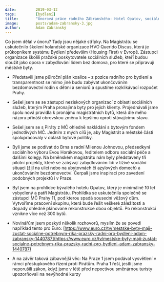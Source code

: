```yaml
---
date:         2019-03-12
tags:         [bydlení]
title:        "Únorová práce radního Zábranského: Hotel Opatov, sociální práce, spolupráce s městskými částmi a mnoho dalšího..."
image: 	      posts/adam-zabransky-3.jpg
author:       Adam Zábranský
---
```


Co jsem dělal v únoru? Tady jsou nějaké střípky. Na Magistrátu se uskutečnilo školení holandské organizace HVO Querido Discus, která je průkopníkem systému Bydlení především (Housing First) v Evropě. Zástupci organizace školili pražské poskytovatele sociálních služeb, kteří budou sloužit jako opora v zabydlování lidem bez domova, pro které se připravují městské byty.

* Představili jsme půlroční plán koalice – z pozice radního pro bydlení a transparentnost se mimo jiné budu zabývat ukončováním bezdomovectví rodin s dětmi a seniorů a spustíme rozklikávací rozpočet Prahy.

* Sešel jsem se se zástupci neziskových organizací z oblasti sociálních služeb, kterým Praha pronajímá byty pro jejich klienty. Projednávali jsme spolu nová pravidla k pronájmu magistrátních bytů, která dle mého názoru přináší obrovskou změnu k lepšímu oproti stávajícímu stavu.

* Sešel jsem se s Piráty z MČ ohledně nakládání s bytovým fondem jednotlivých MČ. Jedním z mých cílů je, aby Magistrát a městské části spolupracovaly v oblasti bytové politiky.

* Byli jsme se podívat do Brna s radní Milenou Johnovou, předsedkyní sociálního výboru Evou Horákovou, ředitelem odboru sociální péče a dalšími kolegy. Na brněnském magistrátu nám byly představeny tři pilotní projekty, které se zabývají zabydlováním lidí v tíživé sociální situaci (žijí na ulici nebo na ubytovnách či azylových domech) a ukončováním bezdomovectví. Čerpali jsme inspiraci pro zavedení podobných projektů i v Praze.

* Byl jsem na prohlídce bývalého hotelu Opatov, který je minimálně 10 let vybydlený a patří Magistrátu. Prohlídka se uskutečnila společně se zástupci MČ Prahy 11, pod kterou spadá sousední věžový dům. Vytvoříme pracovní skupinu, která bude řešit veškeré záležitosti a dopady ohledně plánované rekonstrukce obou objektů. Po rekonstrukci vznikne více než 300 bytů.

* Novinářům jsem poskytl několik rozhovorů, myslím že se povedl například tento pro Euro: [https://www.euro.cz/tv/mestske-byty-maji-zustat-socialne-potrebnym-rika-prazsky-radni-pro-bydleni-adam-zabransky-1440787](https://www.euro.cz/tv/mestske-byty-maji-zustat-socialne-potrebnym-rika-prazsky-radni-pro-bydleni-adam-zabransky-1440787)

* A na závěr taková zábavnější věc: Na Praze 1 jsem podával vysvětlení v rámci přestupkového řízení proti Pirátům. Praha 1 řeší, jestli jsme neporušili zákon, když jsme v létě před nepoctivou směnárnou turisty upozorňovali na nevýhodné kurzy
